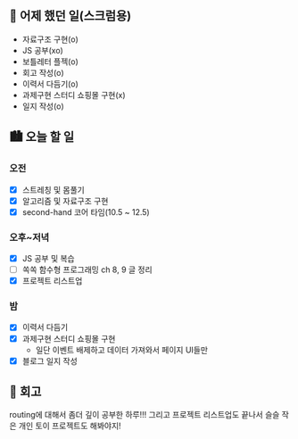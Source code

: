 ## 🌃 어제 했던 일(스크럼용)

- 자료구조 구현(o)
- JS 공부(xo)
- 보틀레터 플젝(o)
- 회고 작성(o)
- 이력서 다듬기(o)
- 과제구현 스터디 쇼핑몰 구현(x)
- 일지 작성(o)

## 🏙️ 오늘 할 일

### 오전

- [x] 스트레칭 및 몸풀기
- [x] 알고리즘 및 자료구조 구현
- [x] second-hand 코어 타임(10.5 ~ 12.5)

### 오후~저녁

- [x] JS 공부 및 복습
- [ ] 쏙쏙 함수형 프로그래밍 ch 8, 9 글 정리
- [x] 프로젝트 리스트업

### 밤

- [x] 이력서 다듬기
- [x] 과제구현 스터디 쇼핑몰 구현
  - 일단 이벤트 배제하고 데이터 가져와서 페이지 UI들만
- [x] 블로그 일지 작성

## 🌆 회고

routing에 대해서 좀더 깊이 공부한 하루!!! 그리고 프로젝트 리스트업도 끝나서 슬슬 작은 개인 토이 프로젝트도 해봐야지!